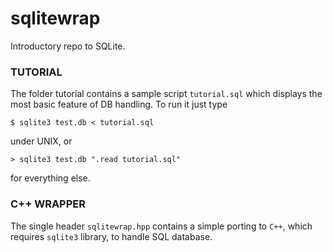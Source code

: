 # sqlitewrap

Introductory repo to SQLite.

### TUTORIAL
The folder tutorial contains a sample script `tutorial.sql` which displays the most basic feature of DB handling. To run it just type 
```
$ sqlite3 test.db < tutorial.sql
```
under UNIX, or
```
> sqlite3 test.db ".read tutorial.sql"
```
for everything else.

### C++ WRAPPER
The single header `sqlitewrap.hpp` contains a simple porting to `C++`, which requires `sqlite3` library, to handle SQL database.
